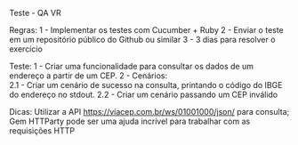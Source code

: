 Teste - QA VR

Regras:
1 - Implementar os testes com Cucumber + Ruby
2 - Enviar o teste em um repositório público do Github ou similar
3 - 3 dias para resolver o exercício

Teste:
1 - Criar uma funcionalidade para consultar os dados de um endereço a partir de um CEP.
2 - Cenários:    
    2.1 - Criar um cenário de sucesso na consulta, printando o código do IBGE do endereço no stdout.
    2.2 - Criar um cenário passando um CEP inválido

Dicas:
Utilizar a API https://viacep.com.br/ws/01001000/json/ para consulta;
Gem HTTParty pode ser uma ajuda incrível para trabalhar com as requisições HTTP
